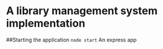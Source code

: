 # A library management system implementation

##Starting the application
`
node start
`
An express app